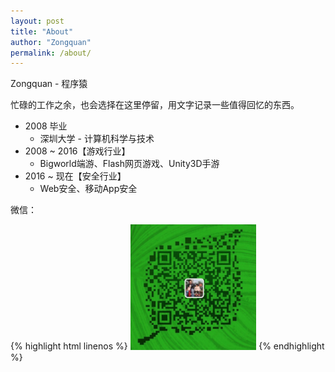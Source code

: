 ```yaml
---
layout: post
title: "About"
author: "Zongquan"
permalink: /about/
---
```


Zongquan - 程序猿

忙碌的工作之余，也会选择在这里停留，用文字记录一些值得回忆的东西。



* 2008 毕业 
  * 深圳大学 - 计算机科学与技术 
* 2008 ~ 2016【游戏行业】
  * Bigworld端游、Flash网页游戏、Unity3D手游
* 2016 ~ 现在【安全行业】 
  * Web安全、移动App安全



微信：

{% highlight html linenos %}
<img src="/assets/images/we_chat.jpg" width = 40% height =40%>
{% endhighlight %}
